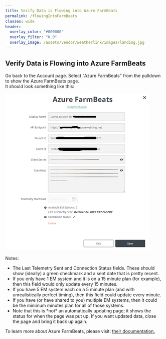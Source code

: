 ```yaml
---
title: Verify Data is Flowing into Azure FarmBeats
permalink: /flowingIntoFarmBeats
classes: wide
header:
  overlay_color: "#000000"
  overlay_filter: "0.0"
  overlay_image: /assets/vendor/weatherlink/images/landing.jpg
---
```


## Verify Data is Flowing into Azure FarmBeats

Go back to the Account page. Select "Azure FarmBeats" from the pulldown
to show the Azure FarmBeats page.  
It should look something like this:  
  
![UI with data](./images/UI_with_data.png)  
  
Notes:  

  - The Last Telemetry Sent and Connection Status fields. These should
    show (ideally) a green checkmark and a sent date that is pretty
    recent.
  - If you only have 1 EM system and it is on a 15 minute plan (for
    example), then this field would only update every 15 minutes.
  - If you have 5 EM system each on a 5 minute plan (and with
    unrealistically perfect timing), then this field could update every
    minute.
  - If you have (or have shared to you) multiple EM systems, then it
    could be the minimum minutes plan for all of those systems.
  - Note that this is \*not\* an automatically updating page; it shows
    the status for when the page was put up. If you want updated data,
    close the page and bring it back up again.


To learn more about Azure FarmBeats, please visit: [their documentation.](https://aka.ms/FarmBeatsdocumentation)

